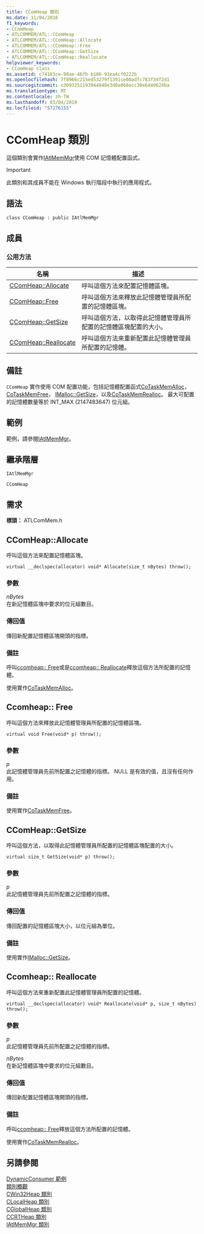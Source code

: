 ```yaml
---
title: CComHeap 類別
ms.date: 11/04/2016
f1_keywords:
- CComHeap
- ATLCOMMEM/ATL::CComHeap
- ATLCOMMEM/ATL::CComHeap::Allocate
- ATLCOMMEM/ATL::CComHeap::Free
- ATLCOMMEM/ATL::CComHeap::GetSize
- ATLCOMMEM/ATL::CComHeap::Reallocate
helpviewer_keywords:
- CComHeap class
ms.assetid: c74183ce-98ae-46fb-b186-93ea4cf0222b
ms.openlocfilehash: 7f8966c215ed53279f1391ce00adfc783f34f2d1
ms.sourcegitcommit: c3093251193944840e3d0a068ecc30e6449624ba
ms.translationtype: MT
ms.contentlocale: zh-TW
ms.lasthandoff: 03/04/2019
ms.locfileid: "57276155"
---
```

# <a name="ccomheap-class"></a>CComHeap 類別

這個類別會實作[IAtlMemMgr](../../atl/reference/iatlmemmgr-class.md)使用 COM 記憶體配置函式。

> [!IMPORTANT]
>  此類別和其成員不能在 Windows 執行階段中執行的應用程式。

## <a name="syntax"></a>語法

```
class CComHeap : public IAtlMemMgr
```

## <a name="members"></a>成員

### <a name="public-methods"></a>公用方法

|名稱|描述|
|----------|-----------------|
|[CComHeap::Allocate](#allocate)|呼叫這個方法來配置記憶體區塊。|
|[CComHeap::Free](#free)|呼叫這個方法來釋放此記憶體管理員所配置的記憶體區塊。|
|[CComHeap::GetSize](#getsize)|呼叫這個方法，以取得此記憶體管理員所配置的記憶體區塊配置的大小。|
|[CComHeap::Reallocate](#reallocate)|呼叫這個方法來重新配置此記憶體管理員所配置的記憶體。|

## <a name="remarks"></a>備註

`CComHeap` 實作使用 COM 配置功能，包括記憶體配置函式[CoTaskMemAlloc](/windows/desktop/api/combaseapi/nf-combaseapi-cotaskmemalloc)， [CoTaskMemFree](/windows/desktop/api/combaseapi/nf-combaseapi-cotaskmemfree)， [IMalloc::GetSize](/windows/desktop/api/objidlbase/nf-objidlbase-imalloc-getsize)，以及[CoTaskMemRealloc](/windows/desktop/api/combaseapi/nf-combaseapi-cotaskmemrealloc)。 最大可配置的記憶體數量等於 INT_MAX (2147483647) 位元組。

## <a name="example"></a>範例

範例，請參閱[IAtlMemMgr](../../atl/reference/iatlmemmgr-class.md)。

## <a name="inheritance-hierarchy"></a>繼承階層

`IAtlMemMgr`

`CComHeap`

## <a name="requirements"></a>需求

**標頭：** ATLComMem.h

##  <a name="allocate"></a>  CComHeap::Allocate

呼叫這個方法來配置記憶體區塊。

```
virtual __declspec(allocator) void* Allocate(size_t nBytes) throw();
```

### <a name="parameters"></a>參數

*nBytes*<br/>
在新記憶體區塊中要求的位元組數目。

### <a name="return-value"></a>傳回值

傳回新配置記憶體區塊開頭的指標。

### <a name="remarks"></a>備註

呼叫[ccomheap:: Free](#free)或是[ccomheap:: Reallocate](#reallocate)釋放這個方法所配置的記憶體。

使用實作[CoTaskMemAlloc](/windows/desktop/api/combaseapi/nf-combaseapi-cotaskmemalloc)。

##  <a name="free"></a>  Ccomheap:: Free

呼叫這個方法來釋放此記憶體管理員所配置的記憶體區塊。

```
virtual void Free(void* p) throw();
```

### <a name="parameters"></a>參數

*p*<br/>
此記憶體管理員先前所配置之記憶體的指標。 NULL 是有效的值，且沒有任何作用。

### <a name="remarks"></a>備註

使用實作[CoTaskMemFree](/windows/desktop/api/combaseapi/nf-combaseapi-cotaskmemfree)。

##  <a name="getsize"></a>  CComHeap::GetSize

呼叫這個方法，以取得此記憶體管理員所配置的記憶體區塊配置的大小。

```
virtual size_t GetSize(void* p) throw();
```

### <a name="parameters"></a>參數

*p*<br/>
此記憶體管理員先前所配置之記憶體的指標。

### <a name="return-value"></a>傳回值

傳回配置的記憶體區塊大小，以位元組為單位。

### <a name="remarks"></a>備註

使用實作[IMalloc::GetSize](/windows/desktop/api/objidlbase/nf-objidlbase-imalloc-getsize)。

##  <a name="reallocate"></a>  Ccomheap:: Reallocate

呼叫這個方法來重新配置此記憶體管理員所配置的記憶體。

```
virtual __declspec(allocator) void* Reallocate(void* p, size_t nBytes) throw();
```

### <a name="parameters"></a>參數

*p*<br/>
此記憶體管理員先前所配置之記憶體的指標。

*nBytes*<br/>
在新記憶體區塊中要求的位元組數目。

### <a name="return-value"></a>傳回值

傳回新配置記憶體區塊開頭的指標。

### <a name="remarks"></a>備註

呼叫[ccomheap:: Free](#free)釋放這個方法所配置的記憶體。

使用實作[CoTaskMemRealloc](/windows/desktop/api/combaseapi/nf-combaseapi-cotaskmemrealloc)。

## <a name="see-also"></a>另請參閱

[DynamicConsumer 範例](../../visual-cpp-samples.md)<br/>
[類別概觀](../../atl/atl-class-overview.md)<br/>
[CWin32Heap 類別](../../atl/reference/cwin32heap-class.md)<br/>
[CLocalHeap 類別](../../atl/reference/clocalheap-class.md)<br/>
[CGlobalHeap 類別](../../atl/reference/cglobalheap-class.md)<br/>
[CCRTHeap 類別](../../atl/reference/ccrtheap-class.md)<br/>
[IAtlMemMgr 類別](../../atl/reference/iatlmemmgr-class.md)
